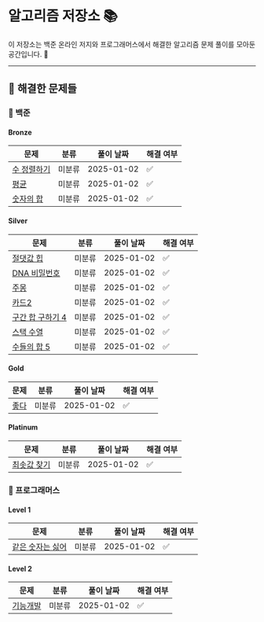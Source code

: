 
# 알고리즘 저장소 📚

이 저장소는 백준 온라인 저지와 프로그래머스에서 해결한 알고리즘 문제 풀이를 모아둔 공간입니다. 🚀

---

## 📝 해결한 문제들
### 📌 백준

#### Bronze
| **문제** | **분류** | **풀이 날짜** | **해결 여부** |
|----------|----------|---------------|---------------|
| [수 정렬하기](https://www.acmicpc.net/problem/수 정렬하기) | 미분류 | 2025-01-02 | ✅ |
| [평균](https://www.acmicpc.net/problem/평균) | 미분류 | 2025-01-02 | ✅ |
| [숫자의 합](https://www.acmicpc.net/problem/숫자의 합) | 미분류 | 2025-01-02 | ✅ |

#### Silver
| **문제** | **분류** | **풀이 날짜** | **해결 여부** |
|----------|----------|---------------|---------------|
| [절댓값 힙](https://www.acmicpc.net/problem/절댓값 힙) | 미분류 | 2025-01-02 | ✅ |
| [DNA 비밀번호](https://www.acmicpc.net/problem/DNA 비밀번호) | 미분류 | 2025-01-02 | ✅ |
| [주몽](https://www.acmicpc.net/problem/주몽) | 미분류 | 2025-01-02 | ✅ |
| [카드2](https://www.acmicpc.net/problem/카드2) | 미분류 | 2025-01-02 | ✅ |
| [구간 합 구하기 4](https://www.acmicpc.net/problem/구간 합 구하기 4) | 미분류 | 2025-01-02 | ✅ |
| [스택 수열](https://www.acmicpc.net/problem/스택 수열) | 미분류 | 2025-01-02 | ✅ |
| [수들의 합 5](https://www.acmicpc.net/problem/수들의 합 5) | 미분류 | 2025-01-02 | ✅ |

#### Gold
| **문제** | **분류** | **풀이 날짜** | **해결 여부** |
|----------|----------|---------------|---------------|
| [좋다](https://www.acmicpc.net/problem/좋다) | 미분류 | 2025-01-02 | ✅ |

#### Platinum
| **문제** | **분류** | **풀이 날짜** | **해결 여부** |
|----------|----------|---------------|---------------|
| [최솟값 찾기](https://www.acmicpc.net/problem/최솟값 찾기) | 미분류 | 2025-01-02 | ✅ |

### 📌 프로그래머스

#### Level 1
| **문제** | **분류** | **풀이 날짜** | **해결 여부** |
|----------|----------|---------------|---------------|
| [같은 숫자는 싫어](https://school.programmers.co.kr/learn/courses/30/lessons/같은 숫자는 싫어) | 미분류 | 2025-01-02 | ✅ |

#### Level 2
| **문제** | **분류** | **풀이 날짜** | **해결 여부** |
|----------|----------|---------------|---------------|
| [기능개발](https://school.programmers.co.kr/learn/courses/30/lessons/기능개발) | 미분류 | 2025-01-02 | ✅ |

